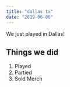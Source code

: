 ```yaml
---
title: "dallas tx"
date: "2019-06-06"
---
```


We just played in Dallas!

## Things we did

1. Played
2. Partied
3. Sold Merch

